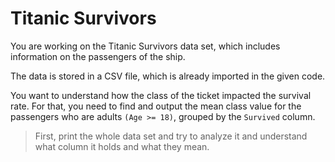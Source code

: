 # Titanic Survivors

You are working on the Titanic Survivors data set, which includes information on the passengers of the ship.

The data is stored in a CSV file, which is already imported in the given code.

You want to understand how the class of the ticket impacted the survival rate. For that, you need to find and output the mean class value for the passengers who are adults `(Age >= 18)`, grouped by the `Survived` column.

>First, print the whole data set and try to analyze it and understand what column it holds and what they mean.